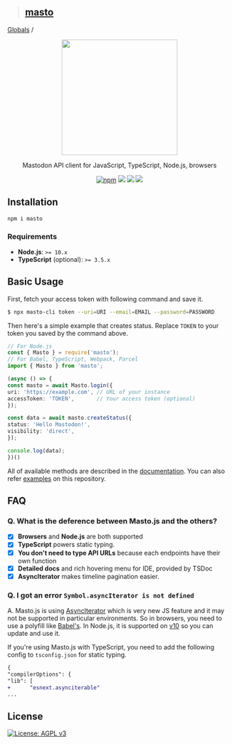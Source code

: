 > ## [masto](README.md)

[Globals](globals.md) /

<p align="center">
<img src="https://i.imgur.com/z47VXyd.png" width="260px">
</p>

<p align="center">Mastodon API client for JavaScript, TypeScript, Node.js, browsers</p>

<p align="center">
<a href="https://www.npmjs.com/package/masto"><img src="https://img.shields.io/npm/v/masto.svg" alt="npm"/></a>
<a href="https://circleci.com/gh/neet/masto.js"><img src="https://img.shields.io/circleci/project/github/neet/masto.js/master.svg" /></a>
<a href="https://codecov.io/gh/neet/masto.js"><img src="https://codecov.io/gh/neet/masto.js/branch/master/graph/badge.svg" /></a>
<a href="https://codeclimate.com/github/neet/masto.js/maintainability"><img src="https://api.codeclimate.com/v1/badges/f56a1d2e6728a89d0a94/maintainability" /></a>
</p>

## Installation
```
npm i masto
```

### Requirements
- **Node.js**: `>= 10.x`
- **TypeScript** (optional): `>= 3.5.x`

## Basic Usage
First, fetch your access token with following command and save it.
```bash
$ npx masto-cli token --uri=URI --email=EMAIL --password=PASSWORD
```

Then here's a simple example that creates status. Replace `TOKEN` to your token you saved by the command above.

```ts
// For Node.js
const { Masto } = require('masto');
// For Babel, TypeScript, Webpack, Parcel
import { Masto } from 'masto';

(async () => {
const masto = await Masto.login({
uri: 'https://example.com', // URL of your instance
accessToken: 'TOKEN',       // Your access token (optional)
});

const data = await masto.createStatus({
status: 'Hello Mastodon!',
visibility: 'direct',
});

console.log(data);
})()
```

All of available methods are described in the [documentation](https://github.com/neet/masto.js/blob/master/docs/classes/_client_masto_.masto.md). You can also refer [examples](https://github.com/neet/masto.js/tree/master/examples) on this repository.

## FAQ
### Q. What is the deference between Masto.js and the others?
- [x] **Browsers** and **Node.js** are both supported
- [x] **TypeScript** powers static typing.
- [x] **You don't need to type API URLs** because each endpoints have their own function
- [x] **Detailed docs** and rich hovering menu for IDE, provided by TSDoc
- [x] **AsyncIterator** makes timeline pagination easier.

### Q. I got an error `Symbol.asyncIterator is not defined`
A. Masto.js is using [AsyncIterator](https://github.com/tc39/proposal-async-iteration) which is very new JS feature and it may not be supported in particular environments. So in browsers, you need to use a polyfill like [Babel's](https://babeljs.io/docs/en/babel-plugin-proposal-async-generator-functions). In Node.js, it is supported on [v10](https://medium.com/@nairihar/async-iteration-in-nodejs-v10-3c17dc00ed9f) so you can update and use it.

If you're using Masto.js with TypeScript, you need to add the following config to `tsconfig.json` for static typing.
```diff
{
"compilerOptions": {
"lib": [
+      "esnext.asynciterable"
...
```

## License
<a href="https://www.gnu.org/licenses/agpl-3.0"><img src="https://img.shields.io/badge/License-AGPL%20v3-blue.svg" alt="License: AGPL v3" /></a>
